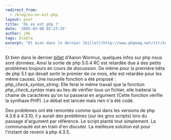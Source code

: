 ```yaml
---
redirect_from:
  - /blog/ou-en-est-php
layout: post
title: 'Où en est php ?'
date: '2005-03-08 02:23:35'
author: j0k
tags: blabla
excerpt: "Et bien dans le dernier [billet](http://www.phpmag.net/itr/kolumnen/psecom,id,36,nodeid,207.html) d'Aaron Wormus, quelques infos sur php nous sont données.     \nAinsi la sortie de php 5.0.4 RC est retardée due à des petits problèmes toujours en cours de discussion. De même pour la première bêta de php 5.1 qui devait sortir le premier de ce mois, elle est      …"
---
```


Et bien dans le dernier [billet](http://www.phpmag.net/itr/kolumnen/psecom,id,36,nodeid,207.html) d'Aaron Wormus, quelques infos sur php nous sont données.
Ainsi la sortie de php 5.0.4 RC est retardée due à des petits problèmes toujours en cours de discussion. De même pour la première bêta de php 5.1 qui devait sortir le premier de ce mois, elle est retardée pour les même causes.      Une nouvelle fonction a été proposé : *php_check_syntax_string*. Elle ferai le même travail que la fonction *php_check_syntax* mais au lieu de vérifier tous un fichier, elle traiterai la chaine de caractères qu'on lui passerai en argument (Cette fonction vérifie la synthaxe PHP). Le débat est lancée mais rien n'a été codé.

Des problèmes ont été remontés comme quoi dans les versions de php 4.3.6 à 4.3.10, il y aurait des problèmes (sur les gros scripts) lors du passage d'argument par référence. Le script planté tout simplement. La communauté est en train d'en discuter. La meilleure solution est pour l'instant de revenir à php 4.3.5.
